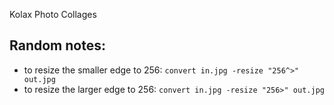 Kolax
Photo Collages

Random notes:
-------------
* to resize the smaller edge to 256: `convert in.jpg -resize "256^>" out.jpg`
* to resize the larger edge to 256: `convert in.jpg -resize "256>" out.jpg`
